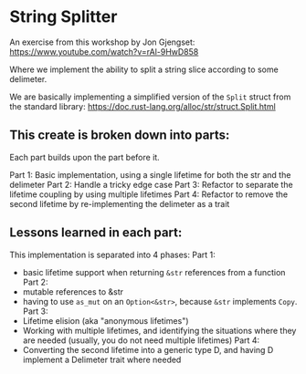 # String Splitter

An exercise from this workshop by Jon Gjengset:
https://www.youtube.com/watch?v=rAl-9HwD858

Where we implement the ability to split a string slice according to some delimeter.

We are basically implementing a simplified version of the `Split` struct from the standard library:
https://doc.rust-lang.org/alloc/str/struct.Split.html


## This create is broken down into parts:
Each part builds upon the part before it.

Part 1: Basic implementation, using a single lifetime for both the str and the delimeter
Part 2: Handle a tricky edge case
Part 3: Refactor to separate the lifetime coupling by using multiple lifetimes
Part 4: Refactor to remove the second lifetime by re-implementing the delimeter as a trait

## Lessons learned in each part:

This implementation is separated into 4 phases:
Part 1:
 * basic lifetime support when returning `&str` references from a function
Part 2:
 * mutable references to &str
 * having to use `as_mut` on an `Option<&str>`, because `&str` implements `Copy`.
Part 3:
 * Lifetime elision (aka "anonymous lifetimes")
 * Working with multiple lifetimes, and identifying the situations where they are needed (usually, you do not need multiple lifetimes)
Part 4:
 * Converting the second lifetime into a generic type D, and having D implement a Delimeter trait where needed

